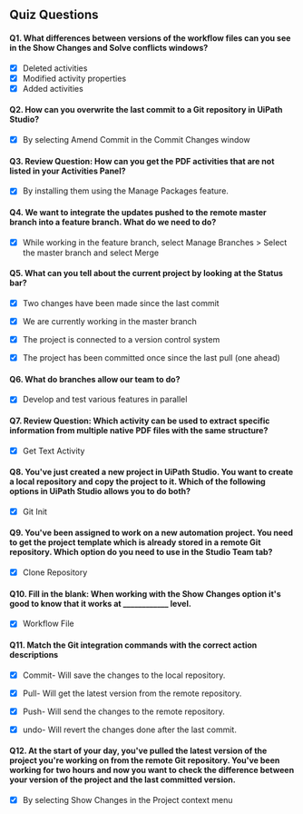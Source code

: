 ## Quiz Questions

#### Q1. What differences between versions of the workflow files can you see in the Show Changes and Solve conflicts windows?
- [x] Deleted activities
- [x] Modified activity properties
- [x] Added activities

#### Q2. How can you overwrite the last commit to a Git repository in UiPath Studio?
- [x] By selecting Amend Commit in the Commit Changes window


#### Q3. Review Question: How can you get the PDF activities that are not listed in your Activities Panel?
- [x] By installing them using the Manage Packages feature.


#### Q4. We want to integrate the updates pushed to the remote master branch into a feature branch. What do we need to do?
- [x] While working in the feature branch, select Manage Branches > Select the master branch and select Merge


#### Q5. What can you tell about the current project by looking at the Status bar?
- [x] Two changes have been made since the last commit
- [x] We are currently working in the master branch
- [x] The project is connected to a version control system
- [x] The project has been committed once since the last pull (one ahead)


#### Q6. What do branches allow our team to do?
- [x] Develop and test various features in parallel


#### Q7. Review Question: Which activity can be used to extract specific information from multiple native PDF files with the same structure?
- [x] Get Text Activity 


#### Q8. You've just created a new project in UiPath Studio. You want to create a local repository and copy the project to it. Which of the following options in UiPath Studio allows you to do both?
- [x] Git Init


#### Q9. You've been assigned to work on a new automation project. You need to get the project template which is already stored in a remote Git repository. Which option do you need to use in the Studio Team tab?
- [x] Clone Repository


#### Q10. Fill in the blank: When working with the Show Changes option it's good to know that it works at ____________ level. 
- [x] Workflow File


#### Q11. Match the Git integration commands with the correct action descriptions
- [x] Commit- Will save the changes to the local repository.
- [x] Pull- Will get the latest version from the remote repository.
- [x] Push- Will send the changes to the remote repository.
- [x] undo- Will revert the changes done after the last commit.


#### Q12. At the start of your day, you've pulled the latest version of the project you're working on from the remote Git repository. You've been working for two hours and now you want to check the difference between your version of the project and the last committed version. 
- [x] By selecting Show Changes in the Project context menu
